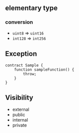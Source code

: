 ## elementary type

### conversion

* `uint8` => `uint16`
* `int128` => `int256`

## Exception

```
contract Sample {
    function sampleFunction() {
        throw;
    }
}
```

## Visibility

* external
* public
* internal
* private
